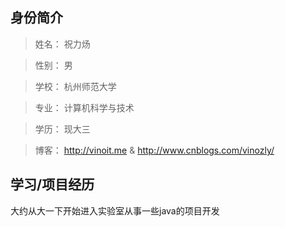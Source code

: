 ## 身份简介

>姓名： 祝力炀

>性别： 男

>学校： 杭州师范大学

>专业： 计算机科学与技术

>学历： 现大三

>博客： http://vinoit.me & http://www.cnblogs.com/vinozly/

## 学习/项目经历
大约从大一下开始进入实验室从事一些java的项目开发
